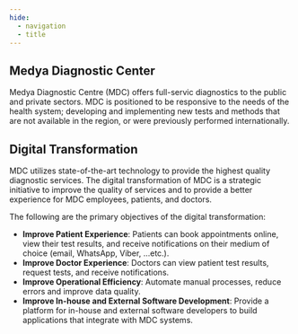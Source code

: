 ```yaml
---
hide:
  - navigation
  - title
---
```


## Medya Diagnostic Center

Medya Diagnostic Centre (MDC) offers full-servic diagnostics to the public and private sectors. MDC is positioned to be responsive to the needs of the health system; developing and implementing new tests and methods that are not available in the region, or were previously performed internationally. 

## Digital Transformation
MDC utilizes state-of-the-art technology to provide the highest quality diagnostic services. 
The digital transformation of MDC is a strategic initiative to improve the quality of services and to provide a better experience for MDC employees, patients, and doctors.

The following are the primary objectives of the digital transformation:

 - **Improve Patient Experience**: Patients can book appointments online, view their test results, and receive notifications on their medium of choice (email, WhatsApp, Viber, ...etc.).
 - **Improve Doctor Experience**: Doctors can view patient test results, request tests, and receive notifications.
 - **Improve Operational Efficiency**: Automate manual processes, reduce errors and improve data quality.
 - **Improve In-house and External Software Development**: Provide a platform for in-house and external software developers to build applications that integrate with MDC systems.
